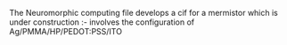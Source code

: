 The Neuromorphic computing file develops a cif for a mermistor which is under construction :- involves the configuration of Ag/PMMA/HP/PEDOT:PSS/ITO
